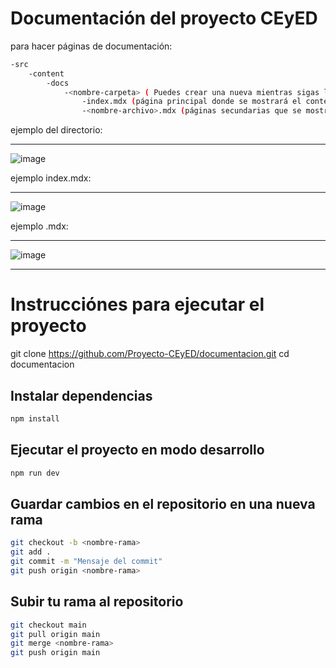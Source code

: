 # Documentación del proyecto CEyED

para hacer páginas de documentación:

```bash
-src
    -content
        -docs
            -<nombre-carpeta> ( Puedes crear una nueva mientras sigas la estructura de ejemplo de la carpeta "Ejemplo")
                -index.mdx (página principal donde se mostrará el contenido de la carpeta)
                -<nombre-archivo>.mdx (páginas secundarias que se mostrarán en la página principal)
```

ejemplo del directorio: 

---

![image](https://github.com/user-attachments/assets/1ee9c7d6-5184-47e4-9528-2349f50b6752)

ejemplo index.mdx:

---

![image](https://github.com/user-attachments/assets/c5e76330-5717-48bd-a7d6-9cbf837cb499)

ejemplo <nombre-archivo>.mdx:

---

![image](https://github.com/user-attachments/assets/347760f5-5a76-4e25-a0cb-f7d90805e018)

---

# Instrucciónes para ejecutar el proyecto

git clone https://github.com/Proyecto-CEyED/documentacion.git
cd documentacion

## Instalar dependencias

```bash
npm install
```

## Ejecutar el proyecto en modo desarrollo

```bash
npm run dev
```

## Guardar cambios en el repositorio en una nueva rama

```bash
git checkout -b <nombre-rama>
git add .
git commit -m "Mensaje del commit"
git push origin <nombre-rama>
```

## Subir tu rama al repositorio

```bash
git checkout main
git pull origin main
git merge <nombre-rama>
git push origin main
```

